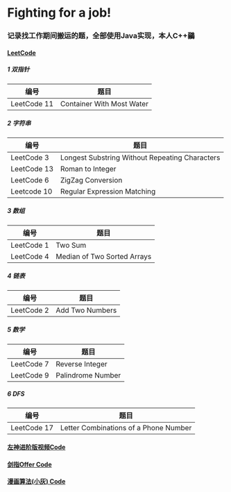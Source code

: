 # Fighting for a job!

### 记录找工作期间搬运的题，全部使用Java实现，本人C++鶸

#### [LeetCode](https://github.com/renxingkai/LeetCode/tree/master/leetcode_interview)

##### 1 双指针

编号  | 题目 
---|---
LeetCode 11 | Container With Most Water


##### 2 字符串

编号  | 题目 
---|---
LeetCode 3 | Longest Substring Without Repeating Characters    
LeetCode 13 | Roman to Integer 
LeetCode 6 | ZigZag Conversion   
Leetcode 10 | Regular Expression Matching    


##### 3 数组

编号  | 题目 
---|---
LeetCode 1 | Two Sum    
LeetCode 4 | Median of Two Sorted Arrays


##### 4 链表

编号  | 题目 
---|---
LeetCode 2 | Add Two Numbers      

##### 5 数学

编号  | 题目 
---|---
LeetCode 7 | Reverse Integer      
LeetCode 9 | Palindrome Number    

##### 6 DFS

编号  | 题目 
---|---
LeetCode 17 | Letter Combinations of a Phone Number     



#### [左神进阶版视频Code](https://github.com/renxingkai/LeetCode/tree/master/upgrade_zuo)

#### [剑指Offer Code](https://github.com/renxingkai/LeetCode/tree/master/sword_offer)

#### [漫画算法(小灰) Code](https://github.com/renxingkai/LeetCode/tree/master/cartoonalgorithm)